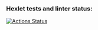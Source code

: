 ### Hexlet tests and linter status:
[![Actions Status](https://github.com/YU-K/layout-designer-project-lvl1/workflows/hexlet-check/badge.svg)](https://github.com/YU-K/layout-designer-project-lvl1/actions)